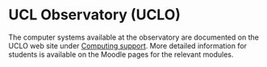 # UCL Observatory (UCLO)

The computer systems available at the observatory are documented on the UCLO web site under [Computing support](https://www.ucl.ac.uk/ucl-observatory/resources/computing-support). More detailed information for students is available on the Moodle pages for the relevant modules.
